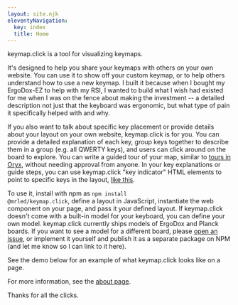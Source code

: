```yaml
---
layout: site.njk
eleventyNavigation:
  key: index
  title: Home
---
```


keymap.click is a tool for visualizing keymaps.

It's designed to help you share your keymaps with others on your own website. You can use it to show off your custom keymap, or to help others understand how to use a new keymap. I built it because when I bought my ErgoDox-EZ to help with my RSI, I wanted to build what I wish had existed for me when I was on the fence about making the investment -- a detailed description not just that the keyboard was ergonomic, but what type of pain it specifically helped with and why.

If you also want to talk about specific key placement or provide details about your layout on your own website, keymap.click is for you. You can provide a detailed explanation of each key, group keys together to describe them in a group (e.g. all QWERTY keys), and users can click around on the board to explore. You can write a guided tour of your map, similar to <a href="https://blog.zsa.io/2004-layout-tours/">tours in Oryx</a>, without needing approval from anyone. In your key explanations or guide steps, you can use keymap.click "key indicator" HTML elements to point to specific keys in the layout, <a href="/?keymap-map=micah-ergodox&keymap-key=l-f-8-9">like this</a>.

To use it, install with npm as <code>npm install @mrled/keymap.click</code>, define a layout in JavaScript, instantiate the web component on your page, and pass it your defined layout. If keymap.click doesn't come with a built-in model for your keyboard, you can define your own model. keymap.click currently ships models of ErgoDox and Planck boards. If you want to see a model for a different board, please <a href="https://github.com/mrled/keymap.click/issues">open an issue</a>, or implement it yourself and publish it as a separate package on NPM (and let me know so I can link to it here).

See the demo below for an example of what keymap.click looks like on a page.

<div id="keymap-container"></div>

For more information, see the [about page](/about).

Thanks for all the clicks.

<script type="module">
import { KeymapTitleScreenLayout } from "@keymap.click/ui";

let keymapUi = document.createElement("keymap-ui");
keymapUi.setAttribute("id", "keymap-title");
keymapUi.setModelsAndMaps([KeymapTitleScreenLayout]);
keymapUi.setAttribute("keymap-id", "title-screen-map");
keymapUi.setAttribute("query-prefix", "keymap");

let keymapContainer = document.querySelector("#keymap-container")
keymapContainer.appendChild(document.createElement("hr"));
keymapContainer.appendChild(keymapUi);
keymapContainer.appendChild(document.createElement("hr"));
</script>
